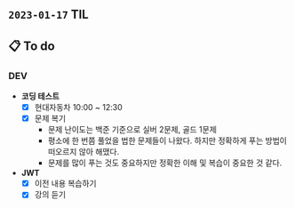 ## `2023-01-17` TIL

## 📋 To do

### DEV

+ **코딩 테스트**
  + [x] 현대자동차 10:00 ~ 12:30
  + [x] 문제 복기
    + 문제 난이도는 백준 기준으로 실버 2문제, 골드 1문제
    + 평소에 한 번쯤 풀었을 법한 문제들이 나왔다. 하지만 정확하게 푸는 방법이 떠오르지 않아 해맸다.
    + 문제를 많이 푸는 것도 중요하지만 정확한 이해 및 복습이 중요한 것 같다.

+ **JWT**
  + [x] 이전 내용 복습하기
  + [x] 강의 듣기